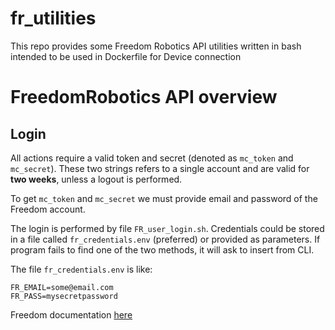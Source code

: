 # fr_utilities
This repo provides some Freedom Robotics API utilities written in bash intended to be used in Dockerfile for Device connection

# FreedomRobotics API overview
## Login
All actions require a valid token and secret (denoted as `mc_token` and `mc_secret`). These two strings refers to a single account and are valid for **two weeks**, unless a logout is performed.

To get `mc_token` and `mc_secret` we must provide email and password of the Freedom account.

The login is performed by file `FR_user_login.sh`. Credentials could be stored in a file called `fr_credentials.env` (preferred) or provided as parameters. If program fails to find one of the two methods, it will ask to insert from CLI.

The file `fr_credentials.env` is like:
```
FR_EMAIL=some@email.com
FR_PASS=mysecretpassword
```

Freedom documentation [here](https://docs.freedomrobotics.ai/reference/login)
